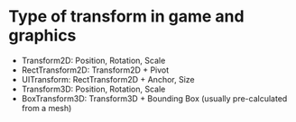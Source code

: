 # Type of transform in game and graphics
- Transform2D: Position, Rotation, Scale
- RectTransform2D: Transform2D + Pivot
- UITransform: RectTransform2D + Anchor, Size
- Transform3D: Position, Rotation, Scale
- BoxTransform3D: Transform3D + Bounding Box (usually pre-calculated from a mesh)